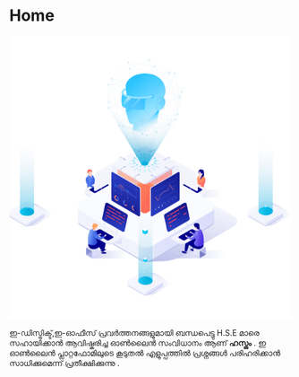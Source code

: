 # Home

![](.gitbook/assets/21150-illustration-cybersecurity-as-a-service-2.gif)

 ഇ-ഡിസ്ട്രിക്ട്,ഇ-ഓഫീസ് പ്രവർത്തനങ്ങളുമായി ബന്ധപെട്ടു  H.S.E മാരെ സഹായിക്കാൻ ആവിഷ്കരിച്ച ഓൺലൈൻ സംവിധാനം ആണ് **ഹസ്തം** . ഇ ഓൺലൈൻ പ്ലാറ്റഫോമിലുടെ കൂടുതൽ എളുപ്പത്തിൽ  പ്രശ്നങ്ങൾ പരിഹരിക്കാൻ സാധിക്കുമെന്ന് പ്രതീക്ഷിക്കുന്നു .

